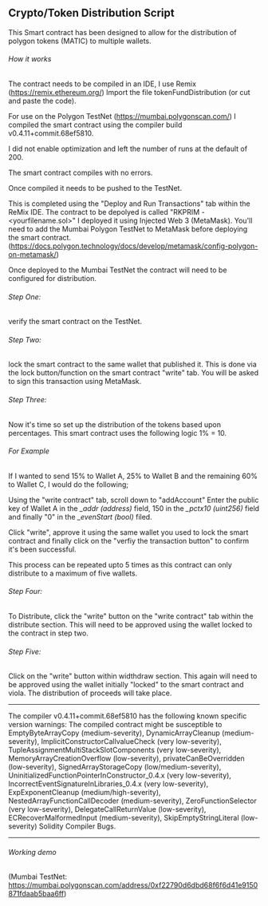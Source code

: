 ## Crypto/Token Distribution Script

This Smart contract has been designed to allow for the distribution of polygon tokens 
(MATIC) to multiple wallets.

###### How it works
The contract needs to be compiled in an IDE, I use Remix (https://remix.ethereum.org/)
Import the file tokenFundDistribution (or cut and paste the code).

For use on the Polygon TestNet (https://mumbai.polygonscan.com/) I compiled the smart 
contract using the compiler build v0.4.11+commit.68ef5810.

I did not enable optimization and left the number of runs at the default of 200.

The smart contract compiles with no errors.

Once compiled it needs to be pushed to the TestNet.

This is completed using the "Deploy and Run Transactions" tab within the ReMix IDE.
The contract to be depolyed is called "RKPRIM - <yourfilename.sol>" I deployed it using
Injected Web 3 (MetaMask). You'll need to add the Mumbai Polygon TestNet to MetaMask 
before deploying the smart contract. 
(https://docs.polygon.technology/docs/develop/metamask/config-polygon-on-metamask/)

Once deployed to the Mumbai TestNet the contract will need to be configured for 
distribution.

###### Step One:
verify the smart contract on the TestNet.

###### Step Two:
lock the smart contract to the same wallet that published it. This is done via the lock
button/function on the smart contract "write" tab. You will be asked to sign this 
transaction using MetaMask.

###### Step Three:
Now it's time so set up the distribution of the tokens based upon percentages. This
smart contract uses the following logic 1% = 10.

  ###### For Example
  If I wanted to send 15% to Wallet A, 25% to Wallet B and the remaining 60% to 
  Wallet C, I would do the following;
  
  Using the "write contract" tab, scroll down to "addAccount"
  Enter the public key of Wallet A in the *_addr (address)* field,
  150 in the *_pctx10 (uint256)* field and finally "0" in the 
  *_evenStart (bool)* filed.
  
  Click "write", approve it using the same wallet you used to lock the smart contract
  and finally click on the "verfiy the transaction button" to confirm it's been
  successful.
  
This process can be repeated upto 5 times as this contract can only distribute to a 
maximum of five wallets.

###### Step Four:
To Distribute, click the "write" button on the "write contract" tab within the distribute 
section. This will need to be approved using the wallet locked to the contract in step two.


###### Step Five:
Click on the "write" button within widthdraw section. This again will need to be approved 
using the wallet initially "locked" to the smart contract and viola. The distribution of 
proceeds will take place.


---

The compiler v0.4.11+commit.68ef5810 has the following known specific version warnings:
The compiled contract might be susceptible to EmptyByteArrayCopy (medium-severity), 
DynamicArrayCleanup (medium-severity), 
ImplicitConstructorCallvalueCheck (very low-severity), 
TupleAssignmentMultiStackSlotComponents (very low-severity), MemoryArrayCreationOverflow 
(low-severity), privateCanBeOverridden (low-severity), SignedArrayStorageCopy 
(low/medium-severity), UninitializedFunctionPointerInConstructor_0.4.x 
(very low-severity), IncorrectEventSignatureInLibraries_0.4.x (very low-severity), 
ExpExponentCleanup (medium/high-severity), NestedArrayFunctionCallDecoder 
(medium-severity), ZeroFunctionSelector (very low-severity), DelegateCallReturnValue 
(low-severity), ECRecoverMalformedInput (medium-severity), SkipEmptyStringLiteral 
(low-severity) Solidity Compiler Bugs.

---

###### Working demo 
(Mumbai TestNet: https://mumbai.polygonscan.com/address/0xf22790d6dbd68f6f6d41e9150871fdaab5baa6ff)

